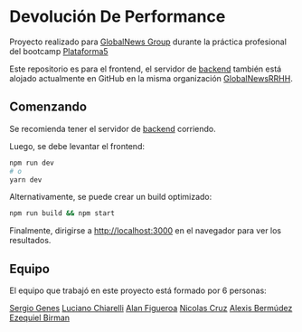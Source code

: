 # Devolución De Performance

Proyecto realizado para [GlobalNews Group](https://www.globalnewsgroup.com/) durante la práctica profesional del bootcamp [Plataforma5](https://www.plataforma5.la/)

Este repositorio es para el frontend, el servidor de [backend](https://github.com/GlobalNewsRRHH/server) también está alojado actualmente en GitHub en la misma organización [GlobalNewsRRHH](https://github.com/GlobalNewsRRHH/).

## Comenzando

Se recomienda tener el servidor de [backend](https://github.com/GlobalNewsRRHH/server) corriendo.

Luego, se debe levantar el frontend:

```bash
npm run dev
# o
yarn dev
```

Alternativamente, se puede crear un build optimizado:

```bash
npm run build && npm start
```

Finalmente, dirigirse a [http://localhost:3000](http://localhost:3000) en el navegador para ver los resultados.

## Equipo

El equipo que trabajó en este proyecto está formado por 6 personas:

[Sergio Genes](https://github.com/sergiogenes)
[Luciano Chiarelli](https://github.com/ChiarelliLuciano)
[Alan Figueroa](https://github.com/alanff97)
[Nicolas Cruz](https://github.com/NicoFJCruz)
[Alexis Bermúdez](https://github.com/AlexBermudez-are)
[Ezequiel Birman](https://github.com/stormwatch)
